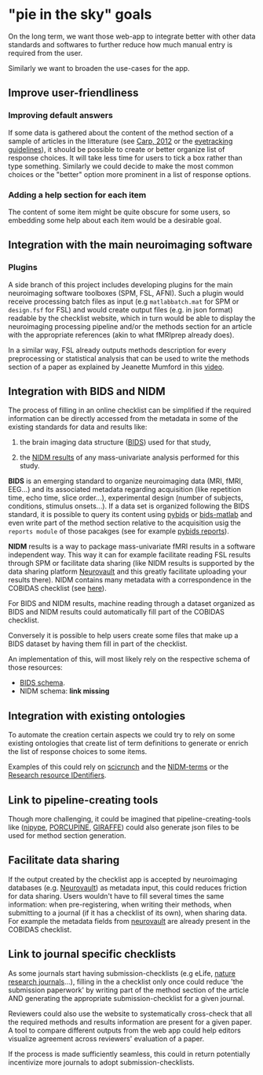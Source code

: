 # "pie in the sky" goals

On the long term, we want those web-app to integrate better with other data
standards and softwares to further reduce how much manual entry is required from
the user.

Similarly we want to broaden the use-cases for the app.

## Improve user-friendliness

### Improving default answers

If some data is gathered about the content of the method section of a sample of
articles in the litterature (see
[Carp, 2012](https://www.ncbi.nlm.nih.gov/pubmed/22796459) or the
[eyetracking guidelines](https://psyarxiv.com/f6qcy/)), it should be possible to
create or better organize list of response choices. It will take less time for
users to tick a box rather than type something. Similarly we could decide to
make the most common choices or the "better" option more prominent in a list of
response options.

### Adding a help section for each item

The content of some item might be quite obscure for some users, so embedding
some help about each item would be a desirable goal.

## Integration with the main neuroimaging software

### Plugins

A side branch of this project includes developing plugins for the main
neuroimaging software toolboxes (SPM, FSL, AFNI). Such a plugin would receive
processing batch files as input (e.g `matlabbatch.mat` for SPM or `design.fsf`
for FSL) and would create output files (e.g. in json format) readable by the
checklist website, which in turn would be able to display the neuroimaging
processing pipeline and/or the methods section for an article with the
appropriate references (akin to what fMRIprep already does).

In a similar way, FSL already outputs methods description for every
preprocessing or statistical analysis that can be used to write the methods
section of a paper as explained by Jeanette Mumford in this
[video](https://www.youtube.com/watch?v=1SOIUVnTglM).

## Integration with BIDS and NIDM

The process of filling in an online checklist can be simplified if the required
information can be directly accessed from the metadata in some of the existing
standards for data and results like:

1.  the brain imaging data structure ([BIDS](http://bids.neuroimaging.io/)) used
    for that study,

1.  the [NIDM results](http://nidm.nidash.org/specs/nidm-results_130.html) of
    any mass-univariate analysis performed for this study.

**BIDS** is an emerging standard to organize neuroimaging data (MRI, fMRI,
EEG...) and its associated metadata regarding acquisition (like repetition time,
echo time, slice order...), experimental design (number of subjects, conditions,
stimulus onsets...). If a data set is organized following the BIDS standard, it
is possible to query its content using
[pybids](https://github.com/bids-standard/pybids) or
[bids-matlab](https://github.com/bids-standard/bids-matlab) and even write part
of the method section relative to the acquisition usig the `reports module` of
those pacakges (see for example
[pybids reports](https://github.com/bids-standard/pybids/tree/master/bids/reports)).

**NIDM** results is a way to package mass-univariate fMRI results in a software
independent way. This way it can for example facilitate reading FSL results
through SPM or facilitate data sharing (like NIDM results is supported by the
data sharing platform [Neurovault](https://neurovault.org/) and this greatly
facilitate uploading your results there). NIDM contains many metadata with a
correspondence in the COBIDAS checklist (see
[here](https://static-content.springer.com/esm/art%3A10.1038%2Fsdata.2016.102/MediaObjects/41597_2016_BFsdata2016102_MOESM100_ESM.pdf)).

For BIDS and NIDM results, machine reading through a dataset organized as BIDS
and NIDM results could automatically fill part of the COBIDAS checklist.

Conversely it is possible to help users create some files that make up a BIDS
dataset by having them fill in part of the checklist.

An implementation of this, will most likely rely on the respective schema of
those resources:

-   [BIDS schema](https://github.com/bids-standard/bids-specification/tree/master/src/schema).
-   NIDM schema: **link missing**

<!-- TODO add NIDM schema link -->

## Integration with existing ontologies

To automate the creation certain aspects we could try to rely on some existing
ontologies that create list of term definitions to generate or enrich the list
of response choices to some items.

Examples of this could rely on
[scicrunch](https://scicrunch.org/scicrunch/interlex/dashboard) and the
[NIDM-terms](https://scicrunch.org/nidm-terms) or the
[Research resource IDentifiers](https://scicrunch.org/resources).

## Link to pipeline-creating tools

Though more challenging, it could be imagined that pipeline-creating-tools like
([nipype](https://nipype.readthedocs.io/en/latest/),
[PORCUPINE](https://journals.plos.org/ploscompbiol/article?id=10.1371/journal.pcbi.1006064),
[GIRAFFE](https://giraffe.tools/porcupine/TimVanMourik/GiraffePlayground/master))
could also generate json files to be used for method section generation.

## Facilitate data sharing

If the output created by the checklist app is accepted by neuroimaging databases
(e.g. [Neurovault](https://neurovault.org/)) as metadata input, this could
reduces friction for data sharing. Users wouldn't have to fill several times the
same information: when pre-registering, when writing their methods, when
submitting to a journal (if it has a checklist of its own), when sharing data.
For example the metadata fields from
[neurovault](https://github.com/NeuroVault/NeuroVault/blob/master/scripts/metadata_neurovault.csv)
are already present in the COBIDAS checklist.

## Link to journal specific checklists

As some journals start having submission-checklists (e.g eLife,
[nature research journals](https://www.nature.com/nature-research/editorial-policies/reporting-standards)...),
filling in the a checklist only once could reduce 'the submission paperwork' by
writing part of the method section of the article AND generating the appropriate
submission-checklist for a given journal.

Reviewers could also use the website to systematically cross-check that all the
required methods and results information are present for a given paper. A tool
to compare different outputs from the web app could help editors visualize
agreement across reviewers' evaluation of a paper.

If the process is made sufficiently seamless, this could in return potentially
incentivize more journals to adopt submission-checklists.
